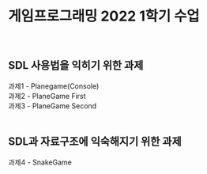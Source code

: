 # 게임프로그래밍 2022 1학기 수업
<br>

## SDL 사용법을 익히기 위한 과제
과제1 - Planegame(Console) <br>
과제2 - PlaneGame First <br>
과제3 - PlaneGame Second <br>
<br>

## SDL과 자료구조에 익숙해지기 위한 과제
과제4 - SnakeGame
